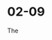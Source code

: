 <!--
 * @Descripttion: 
 * @version: 1.0
 * @Author: Zhihaot1
 * @Date: 2021-06-11 21:03:58
 * @LastEditors: Zhihaot1
 * @LastEditTime: 2021-06-11 21:06:07
-->
# 02-09
The 